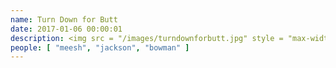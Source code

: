 ```yaml
---
name: Turn Down for Butt
date: 2017-01-06 00:00:01
description: <img src = "/images/turndownforbutt.jpg" style = "max-width:100%;" /> <br> Team Turn Down for Butt Grabbed 2nd place in Knoxville in May 2014
people: [ "meesh", "jackson", "bowman" ]
---
```

